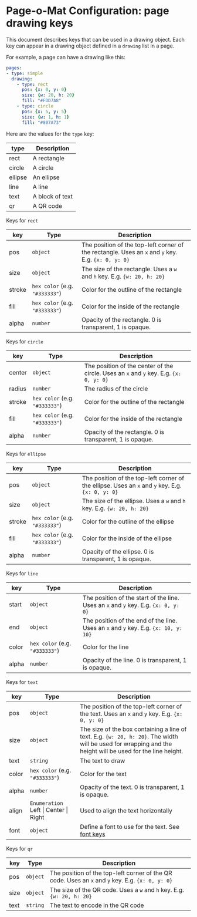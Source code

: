 # Page-o-Mat Configuration: page drawing keys

This document describes keys that can be used in a drawing object. Each key can appear in a drawing object defined in a `drawing` list in a page.

For example, a page can have a drawing like this:

```yaml
pages:
- type: simple
  drawing:
    - type: rect
      pos: {x: 0, y: 0}
      size: {w: 20, h: 20}
      fill: "#FDD7A8"
    - type: circle
      pos: {x: 5, y: 5}
      size: {w: 1, h: 1}
      fill: "#807A73"
```

Here are the values for the `type` key:

|type|Description|
|----|-----------|
|rect|A rectangle|
|circle|A circle|
|ellipse|An ellipse|
|line|A line|
|text|A block of text|
|qr|A QR code|

Keys for `rect`

|key|Type|Description|
|---|-------|-----------|
|pos|`object`|The position of the top-left corner of the rectangle. Uses an `x` and `y` key. E.g. `{x: 0, y: 0}`|
|size|`object`|The size of the rectangle. Uses a `w` and `h` key. E.g. `{w: 20, h: 20}`|
|stroke|`hex color` (e.g. `"#333333"`)|Color for the outline of the rectangle|
|fill|`hex color` (e.g. `"#333333"`)|Color for the inside of the rectangle|
|alpha|`number`|Opacity of the rectangle. 0 is transparent, 1 is opaque.|

Keys for `circle`

|key|Type|Description|
|---|-------|-----------|
|center|`object`|The position of the center of the circle. Uses an `x` and `y` key. E.g. `{x: 0, y: 0}`|
|radius|`number`|The radius of the circle|
|stroke|`hex color` (e.g. `"#333333"`)|Color for the outline of the rectangle|
|fill|`hex color` (e.g. `"#333333"`)|Color for the inside of the rectangle|
|alpha|`number`|Opacity of the rectangle. 0 is transparent, 1 is opaque.|

Keys for `ellipse`

|key|Type|Description|
|---|-------|-----------|
|pos|`object`|The position of the top-left corner of the ellipse. Uses an `x` and `y` key. E.g. `{x: 0, y: 0}`|
|size|`object`|The size of the ellipse. Uses a `w` and `h` key. E.g. `{w: 20, h: 20}`|
|stroke|`hex color` (e.g. `"#333333"`)|Color for the outline of the ellipse|
|fill|`hex color` (e.g. `"#333333"`)|Color for the inside of the ellipse|
|alpha|`number`|Opacity of the ellipse. 0 is transparent, 1 is opaque.|

Keys for `line`

|key|Type|Description|
|---|-------|-----------|
|start|`object`|The position of the start of the line. Uses an `x` and `y` key. E.g. `{x: 0, y: 0}`|
|end|`object`|The position of the end of the line. Uses an `x` and `y` key. E.g. `{x: 10, y: 10}`|
|color|`hex color` (e.g. `"#333333"`)|Color for the line|
|alpha|`number`|Opacity of the line. 0 is transparent, 1 is opaque.|

Keys for `text`

|key|Type|Description|
|---|-------|-----------|
|pos|`object`|The position of the top-left corner of the text. Uses an `x` and `y` key. E.g. `{x: 0, y: 0}`|
|size|`object`|The size of the box containing a line of text. E.g. `{w: 20, h: 20}`. The width will be used for wrapping and the height will be used for the line height.|
|text|`string`|The text to draw|
|color|`hex color` (e.g. `"#333333"`)|Color for the text|
|alpha|`number`|Opacity of the text. 0 is transparent, 1 is opaque.|
|align|`Enumeration` Left \| Center \| Right|Used to align the text horizontally|
|font|`object`|Define a font to use for the text. See [font keys](config-font.md)|

Keys for `qr`

|key|Type|Description|
|---|-------|-----------|
|pos|`object`|The position of the top-left corner of the QR code. Uses an `x` and `y` key. E.g. `{x: 0, y: 0}`|
|size|`object`|The size of the QR code. Uses a `w` and `h` key. E.g. `{w: 20, h: 20}`|
|text|`string`|The text to encode in the QR code|